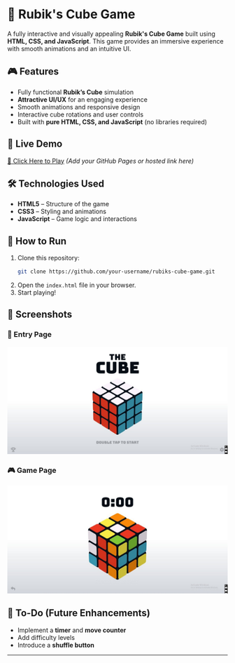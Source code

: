 # 🧩 Rubik's Cube Game  

A fully interactive and visually appealing **Rubik's Cube Game** built using **HTML, CSS, and JavaScript**. This game provides an immersive experience with smooth animations and an intuitive UI.  

## 🎮 Features  

- Fully functional **Rubik’s Cube** simulation  
- **Attractive UI/UX** for an engaging experience  
- Smooth animations and responsive design  
- Interactive cube rotations and user controls  
- Built with **pure HTML, CSS, and JavaScript** (no libraries required)  

## 📌 Live Demo  
[🔗 Click Here to Play](https://parthasarathy27.github.io/Games-Rubik-s-Cube/) *(Add your GitHub Pages or hosted link here)*  

## 🛠️ Technologies Used  

- **HTML5** – Structure of the game  
- **CSS3** – Styling and animations  
- **JavaScript** – Game logic and interactions  

## 🚀 How to Run  

1. Clone this repository:  
   ```bash
   git clone https://github.com/your-username/rubiks-cube-game.git
   ```
2. Open the `index.html` file in your browser.  
3. Start playing!  

## 📸 Screenshots  

### 🏁 Entry Page  
![Enter Page](https://github.com/parthasarathy27/Games-Rubik-s-Cube/blob/main/assets/Enter_page.jpg?raw=true)  

### 🎮 Game Page  
![Game Page](https://github.com/parthasarathy27/Games-Rubik-s-Cube/blob/main/assets/Game_page.jpg?raw=true)  

## 📌 To-Do (Future Enhancements)  

- Implement a **timer** and **move counter**  
- Add difficulty levels  
- Introduce a **shuffle button**  

---
